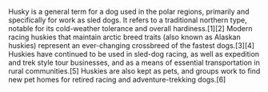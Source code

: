 Husky is a general term for a dog used in the polar regions, primarily and specifically for work as sled dogs. It refers to a traditional northern type, notable for its cold-weather tolerance and overall hardiness.[1][2] Modern racing huskies that maintain arctic breed traits (also known as Alaskan huskies) represent an ever-changing crossbreed of the fastest dogs.[3][4]
Huskies have continued to be used in sled-dog racing, as well as expedition and trek style tour businesses, and as a means of essential transportation in rural communities.[5] Huskies are also kept as pets, and groups work to find new pet homes for retired racing and adventure-trekking dogs.[6]
